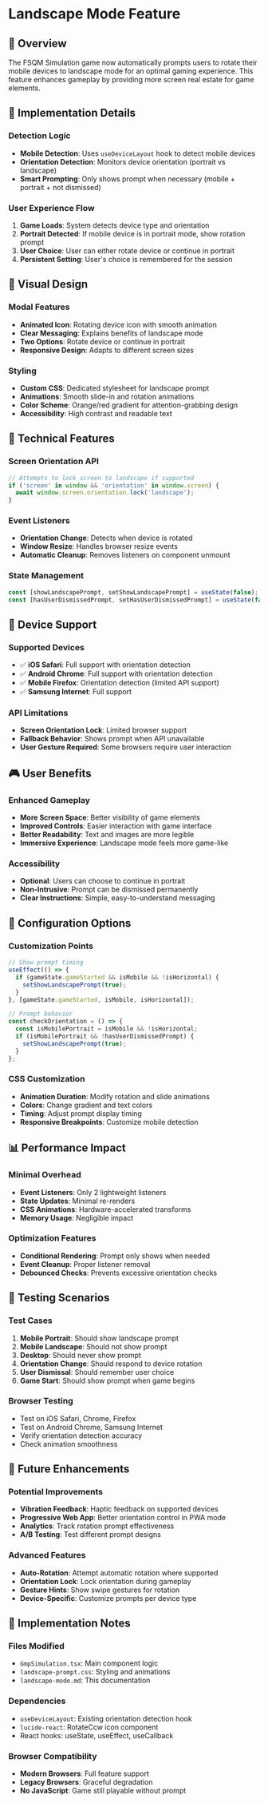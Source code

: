 # Landscape Mode Feature

## 🎯 **Overview**

The FSQM Simulation game now automatically prompts users to rotate their mobile devices to landscape mode for an optimal gaming experience. This feature enhances gameplay by providing more screen real estate for game elements.

## 🔧 **Implementation Details**

### **Detection Logic**
- **Mobile Detection**: Uses `useDeviceLayout` hook to detect mobile devices
- **Orientation Detection**: Monitors device orientation (portrait vs landscape)
- **Smart Prompting**: Only shows prompt when necessary (mobile + portrait + not dismissed)

### **User Experience Flow**
1. **Game Loads**: System detects device type and orientation
2. **Portrait Detected**: If mobile device is in portrait mode, show rotation prompt
3. **User Choice**: User can either rotate device or continue in portrait
4. **Persistent Setting**: User's choice is remembered for the session

## 🎨 **Visual Design**

### **Modal Features**
- **Animated Icon**: Rotating device icon with smooth animation
- **Clear Messaging**: Explains benefits of landscape mode
- **Two Options**: Rotate device or continue in portrait
- **Responsive Design**: Adapts to different screen sizes

### **Styling**
- **Custom CSS**: Dedicated stylesheet for landscape prompt
- **Animations**: Smooth slide-in and rotation animations
- **Color Scheme**: Orange/red gradient for attention-grabbing design
- **Accessibility**: High contrast and readable text

## 🚀 **Technical Features**

### **Screen Orientation API**
```typescript
// Attempts to lock screen to landscape if supported
if ('screen' in window && 'orientation' in window.screen) {
  await window.screen.orientation.lock('landscape');
}
```

### **Event Listeners**
- **Orientation Change**: Detects when device is rotated
- **Window Resize**: Handles browser resize events
- **Automatic Cleanup**: Removes listeners on component unmount

### **State Management**
```typescript
const [showLandscapePrompt, setShowLandscapePrompt] = useState(false);
const [hasUserDismissedPrompt, setHasUserDismissedPrompt] = useState(false);
```

## 📱 **Device Support**

### **Supported Devices**
- ✅ **iOS Safari**: Full support with orientation detection
- ✅ **Android Chrome**: Full support with orientation detection
- ✅ **Mobile Firefox**: Orientation detection (limited API support)
- ✅ **Samsung Internet**: Full support

### **API Limitations**
- **Screen Orientation Lock**: Limited browser support
- **Fallback Behavior**: Shows prompt when API unavailable
- **User Gesture Required**: Some browsers require user interaction

## 🎮 **User Benefits**

### **Enhanced Gameplay**
- **More Screen Space**: Better visibility of game elements
- **Improved Controls**: Easier interaction with game interface
- **Better Readability**: Text and images are more legible
- **Immersive Experience**: Landscape mode feels more game-like

### **Accessibility**
- **Optional**: Users can choose to continue in portrait
- **Non-Intrusive**: Prompt can be dismissed permanently
- **Clear Instructions**: Simple, easy-to-understand messaging

## 🔧 **Configuration Options**

### **Customization Points**
```typescript
// Show prompt timing
useEffect(() => {
  if (gameState.gameStarted && isMobile && !isHorizontal) {
    setShowLandscapePrompt(true);
  }
}, [gameState.gameStarted, isMobile, isHorizontal]);

// Prompt behavior
const checkOrientation = () => {
  const isMobilePortrait = isMobile && !isHorizontal;
  if (isMobilePortrait && !hasUserDismissedPrompt) {
    setShowLandscapePrompt(true);
  }
};
```

### **CSS Customization**
- **Animation Duration**: Modify rotation and slide animations
- **Colors**: Change gradient and text colors
- **Timing**: Adjust prompt display timing
- **Responsive Breakpoints**: Customize mobile detection

## 📊 **Performance Impact**

### **Minimal Overhead**
- **Event Listeners**: Only 2 lightweight listeners
- **State Updates**: Minimal re-renders
- **CSS Animations**: Hardware-accelerated transforms
- **Memory Usage**: Negligible impact

### **Optimization Features**
- **Conditional Rendering**: Prompt only shows when needed
- **Event Cleanup**: Proper listener removal
- **Debounced Checks**: Prevents excessive orientation checks

## 🧪 **Testing Scenarios**

### **Test Cases**
1. **Mobile Portrait**: Should show landscape prompt
2. **Mobile Landscape**: Should not show prompt
3. **Desktop**: Should never show prompt
4. **Orientation Change**: Should respond to device rotation
5. **User Dismissal**: Should remember user choice
6. **Game Start**: Should show prompt when game begins

### **Browser Testing**
- Test on iOS Safari, Chrome, Firefox
- Test on Android Chrome, Samsung Internet
- Verify orientation detection accuracy
- Check animation smoothness

## 🔮 **Future Enhancements**

### **Potential Improvements**
- **Vibration Feedback**: Haptic feedback on supported devices
- **Progressive Web App**: Better orientation control in PWA mode
- **Analytics**: Track rotation prompt effectiveness
- **A/B Testing**: Test different prompt designs

### **Advanced Features**
- **Auto-Rotation**: Attempt automatic rotation where supported
- **Orientation Lock**: Lock orientation during gameplay
- **Gesture Hints**: Show swipe gestures for rotation
- **Device-Specific**: Customize prompts per device type

## 📝 **Implementation Notes**

### **Files Modified**
- `GmpSimulation.tsx`: Main component logic
- `landscape-prompt.css`: Styling and animations
- `landscape-mode.md`: This documentation

### **Dependencies**
- `useDeviceLayout`: Existing orientation detection hook
- `lucide-react`: RotateCcw icon component
- React hooks: useState, useEffect, useCallback

### **Browser Compatibility**
- **Modern Browsers**: Full feature support
- **Legacy Browsers**: Graceful degradation
- **No JavaScript**: Game still playable without prompt
